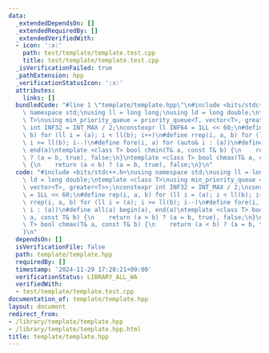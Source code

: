 ```yaml
---
data:
  _extendedDependsOn: []
  _extendedRequiredBy: []
  _extendedVerifiedWith:
  - icon: ':x:'
    path: test/template/template.test.cpp
    title: test/template/template.test.cpp
  _isVerificationFailed: true
  _pathExtension: hpp
  _verificationStatusIcon: ':x:'
  attributes:
    links: []
  bundledCode: "#line 1 \"template/template.hpp\"\n#include <bits/stdc++.h>\nusing\
    \ namespace std;\nusing ll = long long;\nusing ld = long double;\ntemplate <class\
    \ T>\nusing min_priority_queue = priority_queue<T, vector<T>, greater<T>>;\nconstexpr\
    \ int INF32 = INT_MAX / 2;\nconstexpr ll INF64 = 1LL << 60;\n#define rep(i, a,\
    \ b) for (ll i = (a); i < ll(b); i++)\n#define rrep(i, a, b) for (ll i = (a);\
    \ i >= ll(b); i--)\n#define fore(i, a) for (auto& i : (a))\n#define all(a) begin(a),\
    \ end(a)\ntemplate <class T> bool chmin(T& a, const T& b) {\n    return (a > b)\
    \ ? (a = b, true), false;\n}\ntemplate <class T> bool chmax(T& a, const T& b)\
    \ {\n    return (a < b) ? (a = b, true), false;\n}\n"
  code: "#include <bits/stdc++.h>\nusing namespace std;\nusing ll = long long;\nusing\
    \ ld = long double;\ntemplate <class T>\nusing min_priority_queue = priority_queue<T,\
    \ vector<T>, greater<T>>;\nconstexpr int INF32 = INT_MAX / 2;\nconstexpr ll INF64\
    \ = 1LL << 60;\n#define rep(i, a, b) for (ll i = (a); i < ll(b); i++)\n#define\
    \ rrep(i, a, b) for (ll i = (a); i >= ll(b); i--)\n#define fore(i, a) for (auto&\
    \ i : (a))\n#define all(a) begin(a), end(a)\ntemplate <class T> bool chmin(T&\
    \ a, const T& b) {\n    return (a > b) ? (a = b, true), false;\n}\ntemplate <class\
    \ T> bool chmax(T& a, const T& b) {\n    return (a < b) ? (a = b, true), false;\n\
    }\n"
  dependsOn: []
  isVerificationFile: false
  path: template/template.hpp
  requiredBy: []
  timestamp: '2024-11-29 17:28:21+09:00'
  verificationStatus: LIBRARY_ALL_WA
  verifiedWith:
  - test/template/template.test.cpp
documentation_of: template/template.hpp
layout: document
redirect_from:
- /library/template/template.hpp
- /library/template/template.hpp.html
title: template/template.hpp
---
```

